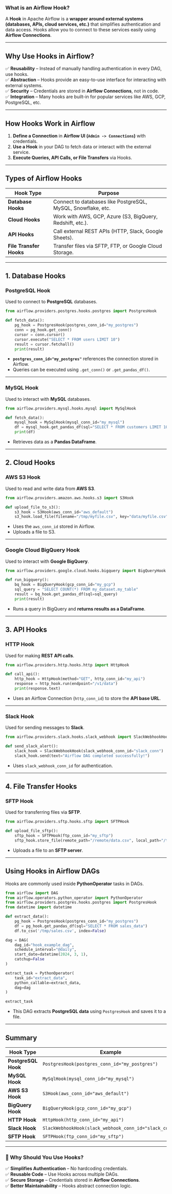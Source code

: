 ### **What is an Airflow Hook?**
A **Hook** in Apache Airflow is a **wrapper around external systems (databases, APIs, cloud services, etc.)** that simplifies authentication and data access. Hooks allow you to connect to these services easily using **Airflow Connections**.

---

## **Why Use Hooks in Airflow?**
✅ **Reusability** – Instead of manually handling authentication in every DAG, use hooks.  
✅ **Abstraction** – Hooks provide an easy-to-use interface for interacting with external systems.  
✅ **Security** – Credentials are stored in **Airflow Connections**, not in code.  
✅ **Integration** – Many hooks are built-in for popular services like AWS, GCP, PostgreSQL, etc.

---

## **How Hooks Work in Airflow**
1. **Define a Connection** in **Airflow UI (`Admin -> Connections`)** with credentials.
2. **Use a Hook** in your DAG to fetch data or interact with the external service.
3. **Execute Queries, API Calls, or File Transfers** via Hooks.

---

## **Types of Airflow Hooks**
| Hook Type | Purpose |
|-----------|---------|
| **Database Hooks** | Connect to databases like PostgreSQL, MySQL, Snowflake, etc. |
| **Cloud Hooks** | Work with AWS, GCP, Azure (S3, BigQuery, Redshift, etc.). |
| **API Hooks** | Call external REST APIs (HTTP, Slack, Google Sheets). |
| **File Transfer Hooks** | Transfer files via SFTP, FTP, or Google Cloud Storage. |

---

## **1. Database Hooks**
### **PostgreSQL Hook**
Used to connect to **PostgreSQL** databases.

```python
from airflow.providers.postgres.hooks.postgres import PostgresHook

def fetch_data():
    pg_hook = PostgresHook(postgres_conn_id="my_postgres")
    conn = pg_hook.get_conn()
    cursor = conn.cursor()
    cursor.execute("SELECT * FROM users LIMIT 10")
    result = cursor.fetchall()
    print(result)
```
- **`postgres_conn_id="my_postgres"`** references the connection stored in Airflow.
- Queries can be executed using `.get_conn()` or `.get_pandas_df()`.

---

### **MySQL Hook**
Used to interact with **MySQL** databases.

```python
from airflow.providers.mysql.hooks.mysql import MySqlHook

def fetch_data():
    mysql_hook = MySqlHook(mysql_conn_id="my_mysql")
    df = mysql_hook.get_pandas_df(sql="SELECT * FROM customers LIMIT 10")
    print(df)
```
- Retrieves data as a **Pandas DataFrame**.

---

## **2. Cloud Hooks**
### **AWS S3 Hook**
Used to read and write data from **AWS S3**.

```python
from airflow.providers.amazon.aws.hooks.s3 import S3Hook

def upload_file_to_s3():
    s3_hook = S3Hook(aws_conn_id="aws_default")
    s3_hook.load_file(filename="/tmp/myfile.csv", key="data/myfile.csv", bucket_name="my-bucket", replace=True)
```
- Uses the `aws_conn_id` stored in Airflow.
- Uploads a file to S3.

---

### **Google Cloud BigQuery Hook**
Used to interact with **Google BigQuery**.

```python
from airflow.providers.google.cloud.hooks.bigquery import BigQueryHook

def run_bigquery():
    bq_hook = BigQueryHook(gcp_conn_id="my_gcp")
    sql_query = "SELECT COUNT(*) FROM my_dataset.my_table"
    result = bq_hook.get_pandas_df(sql=sql_query)
    print(result)
```
- Runs a query in BigQuery and **returns results as a DataFrame**.

---

## **3. API Hooks**
### **HTTP Hook**
Used for making **REST API calls**.

```python
from airflow.providers.http.hooks.http import HttpHook

def call_api():
    http_hook = HttpHook(method="GET", http_conn_id="my_api")
    response = http_hook.run(endpoint="/v1/data")
    print(response.text)
```
- Uses an Airflow Connection (`http_conn_id`) to store the **API base URL**.

---

### **Slack Hook**
Used for sending messages to **Slack**.

```python
from airflow.providers.slack.hooks.slack_webhook import SlackWebhookHook

def send_slack_alert():
    slack_hook = SlackWebhookHook(slack_webhook_conn_id="slack_conn")
    slack_hook.send(text="Airflow DAG completed successfully!")
```
- Uses `slack_webhook_conn_id` for authentication.

---

## **4. File Transfer Hooks**
### **SFTP Hook**
Used for transferring files via **SFTP**.

```python
from airflow.providers.sftp.hooks.sftp import SFTPHook

def upload_file_sftp():
    sftp_hook = SFTPHook(ftp_conn_id="my_sftp")
    sftp_hook.store_file(remote_path="/remote/data.csv", local_path="/tmp/data.csv")
```
- Uploads a file to an **SFTP server**.

---

## **Using Hooks in Airflow DAGs**
Hooks are commonly used inside **PythonOperator** tasks in DAGs.

```python
from airflow import DAG
from airflow.operators.python_operator import PythonOperator
from airflow.providers.postgres.hooks.postgres import PostgresHook
from datetime import datetime

def extract_data():
    pg_hook = PostgresHook(postgres_conn_id="my_postgres")
    df = pg_hook.get_pandas_df(sql="SELECT * FROM sales_data")
    df.to_csv('/tmp/sales.csv', index=False)

dag = DAG(
    dag_id="hook_example_dag",
    schedule_interval="@daily",
    start_date=datetime(2024, 3, 1),
    catchup=False
)

extract_task = PythonOperator(
    task_id="extract_data",
    python_callable=extract_data,
    dag=dag
)

extract_task
```
- This DAG extracts **PostgreSQL data** using `PostgresHook` and saves it to a file.

---

## **Summary**
| Hook Type | Example |
|-----------|---------|
| **PostgreSQL Hook** | `PostgresHook(postgres_conn_id="my_postgres")` |
| **MySQL Hook** | `MySqlHook(mysql_conn_id="my_mysql")` |
| **AWS S3 Hook** | `S3Hook(aws_conn_id="aws_default")` |
| **BigQuery Hook** | `BigQueryHook(gcp_conn_id="my_gcp")` |
| **HTTP Hook** | `HttpHook(http_conn_id="my_api")` |
| **Slack Hook** | `SlackWebhookHook(slack_webhook_conn_id="slack_conn")` |
| **SFTP Hook** | `SFTPHook(ftp_conn_id="my_sftp")` |

---

### **🔹 Why Should You Use Hooks?**
✅ **Simplifies Authentication** – No hardcoding credentials.  
✅ **Reusable Code** – Use Hooks across multiple DAGs.  
✅ **Secure Storage** – Credentials stored in **Airflow Connections**.  
✅ **Better Maintainability** – Hooks abstract connection logic.

